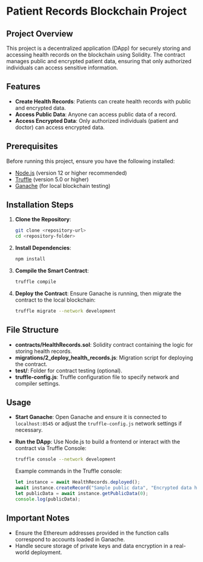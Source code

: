 # Patient Records Blockchain Project

## Project Overview
This project is a decentralized application (DApp) for securely storing and accessing health records on the blockchain using Solidity. The contract manages public and encrypted patient data, ensuring that only authorized individuals can access sensitive information.

## Features
- **Create Health Records**: Patients can create health records with public and encrypted data.
- **Access Public Data**: Anyone can access public data of a record.
- **Access Encrypted Data**: Only authorized individuals (patient and doctor) can access encrypted data.

## Prerequisites
Before running this project, ensure you have the following installed:
- [Node.js](https://nodejs.org/) (version 12 or higher recommended)
- [Truffle](https://www.trufflesuite.com/truffle) (version 5.0 or higher)
- [Ganache](https://trufflesuite.com/ganache/) (for local blockchain testing)

## Installation Steps
1. **Clone the Repository**:
   ```bash
   git clone <repository-url>
   cd <repository-folder>
   ```

2. **Install Dependencies**:
   ```bash
   npm install
   ```

3. **Compile the Smart Contract**:
   ```bash
   truffle compile
   ```

4. **Deploy the Contract**:
   Ensure Ganache is running, then migrate the contract to the local blockchain:
   ```bash
   truffle migrate --network development
   ```

## File Structure
- **contracts/HealthRecords.sol**: Solidity contract containing the logic for storing health records.
- **migrations/2_deploy_health_records.js**: Migration script for deploying the contract.
- **test/**: Folder for contract testing (optional).
- **truffle-config.js**: Truffle configuration file to specify network and compiler settings.

## Usage
- **Start Ganache**:
  Open Ganache and ensure it is connected to `localhost:8545` or adjust the `truffle-config.js` network settings if necessary.

- **Run the DApp**:
  Use Node.js to build a frontend or interact with the contract via Truffle Console:
  ```bash
  truffle console --network development
  ```

  Example commands in the Truffle console:
  ```javascript
  let instance = await HealthRecords.deployed();
  await instance.createRecord("Sample public data", "Encrypted data here", "<doctor_address>", true, { from: "<patient_address>" });
  let publicData = await instance.getPublicData(0);
  console.log(publicData);
  ```

## Important Notes
- Ensure the Ethereum addresses provided in the function calls correspond to accounts loaded in Ganache.
- Handle secure storage of private keys and data encryption in a real-world deployment.
